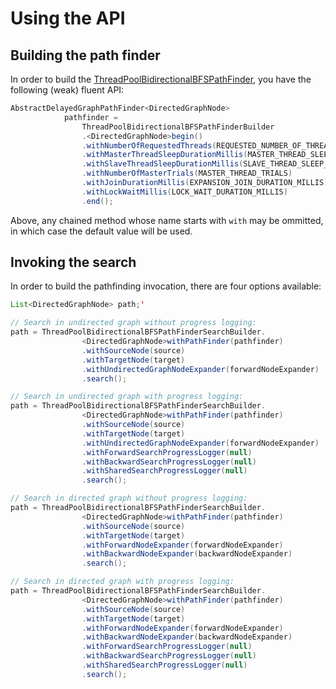 # Using the API #

## Building the path finder ##

In order to build the [ThreadPoolBidirectionalBFSPathFinder](https://github.com/coderodde/ThreadPoolBidirectionalBFSPathFinder.java/blob/main/src/main/java/com/github/coderodde/graph/pathfinding/delayed/impl/ThreadPoolBidirectionalBFSPathFinder.java), you have the following (weak) fluent API:

```java
AbstractDelayedGraphPathFinder<DirectedGraphNode> 
            pathfinder = 
                ThreadPoolBidirectionalBFSPathFinderBuilder
                .<DirectedGraphNode>begin()
                .withNumberOfRequestedThreads(REQUESTED_NUMBER_OF_THREADS)
                .withMasterThreadSleepDurationMillis(MASTER_THREAD_SLEEP_DURATION)
                .withSlaveThreadSleepDurationMillis(SLAVE_THREAD_SLEEP_DURATION)
                .withNumberOfMasterTrials(MASTER_THREAD_TRIALS)
                .withJoinDurationMillis(EXPANSION_JOIN_DURATION_MILLIS)
                .withLockWaitMillis(LOCK_WAIT_DURATION_MILLIS)
                .end();
```

Above, any chained method whose name starts with `with` may be ommitted, in which case the default value will be used.

## Invoking the search ##

In order to build the pathfinding invocation, there are four options available:

```java
List<DirectedGraphNode> path;'

// Search in undirected graph without progress logging:
path = ThreadPoolBidirectionalBFSPathFinderSearchBuilder.
                <DirectedGraphNode>withPathFinder(pathfinder)
                .withSourceNode(source)
                .withTargetNode(target)
                .withUndirectedGraphNodeExpander(forwardNodeExpander)
                .search();

// Search in undirected graph with progress logging:
path = ThreadPoolBidirectionalBFSPathFinderSearchBuilder.
                <DirectedGraphNode>withPathFinder(pathfinder)
                .withSourceNode(source)
                .withTargetNode(target)
                .withUndirectedGraphNodeExpander(forwardNodeExpander)
                .withForwardSearchProgressLogger(null)
                .withBackwardSearchProgressLogger(null)
                .withSharedSearchProgressLogger(null)
                .search();

// Search in directed graph without progress logging:
path = ThreadPoolBidirectionalBFSPathFinderSearchBuilder.
                <DirectedGraphNode>withPathFinder(pathfinder)
                .withSourceNode(source)
                .withTargetNode(target)
                .withForwardNodeExpander(forwardNodeExpander)
                .withBackwardNodeExpander(backwardNodeExpander)
                .search();

// Search in directed graph with progress logging:
path = ThreadPoolBidirectionalBFSPathFinderSearchBuilder.
                <DirectedGraphNode>withPathFinder(pathfinder)
                .withSourceNode(source)
                .withTargetNode(target)
                .withForwardNodeExpander(forwardNodeExpander)
                .withBackwardNodeExpander(backwardNodeExpander)
                .withForwardSearchProgressLogger(null)
                .withBackwardSearchProgressLogger(null)
                .withSharedSearchProgressLogger(null)
                .search();
```
